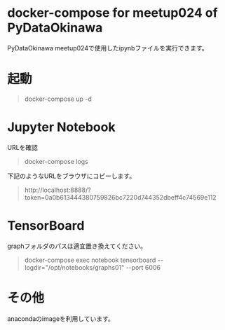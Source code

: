 # docker-compose for meetup024 of PyDataOkinawa

PyDataOkinawa meetup024で使用したipynbファイルを実行できます。

# 起動

> docker-compose up -d

# Jupyter Notebook

URLを確認
> docker-compose logs

下記のようなURLをブラウザにコピーします。
> http://localhost:8888/?token=0a0b613444380759826bc7220d744352dbeff4c74569e112


# TensorBoard

graphフォルダのパスは適宜置き換えてください。
> docker-compose exec notebook tensorboard --logdir="/opt/notebooks/graphs01" --port 6006



# その他

anacondaのimageを利用しています。


